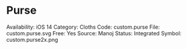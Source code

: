 # Purse

Availability: iOS 14
Category: Cloths
Code: custom.purse
File: custom.purse.svg
Free: Yes
Source: Manoj
Status: Integrated
Symbol: custom.purse2x.png